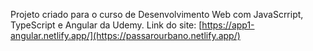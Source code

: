 Projeto criado para o curso de Desenvolvimento Web com JavaScrript, TypeScript e Angular da Udemy.
Link do site: [https://app1-angular.netlify.app/](https://passarourbano.netlify.app/)
